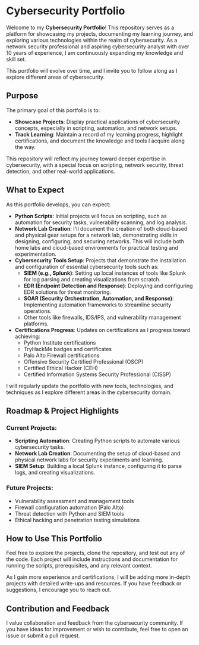 # Cybersecurity Portfolio

Welcome to my **Cybersecurity Portfolio**! This repository serves as a platform for showcasing my projects, documenting my learning journey, and exploring various technologies within the realm of cybersecurity. As a network security professional and aspiring cybersecurity analyst with over 10 years of experience, I am continuously expanding my knowledge and skill set.

This portfolio will evolve over time, and I invite you to follow along as I explore different areas of cybersecurity.

## Purpose

The primary goal of this portfolio is to:
- **Showcase Projects**: Display practical applications of cybersecurity concepts, especially in scripting, automation, and network setups.
- **Track Learning**: Maintain a record of my learning progress, highlight certifications, and document the knowledge and tools I acquire along the way.

This repository will reflect my journey toward deeper expertise in cybersecurity, with a special focus on scripting, network security, threat detection, and other real-world applications.

## What to Expect

As this portfolio develops, you can expect:

- **Python Scripts**: Initial projects will focus on scripting, such as automation for security tasks, vulnerability scanning, and log analysis.
- **Network Lab Creation**: I'll document the creation of both cloud-based and physical gear setups for a network lab, demonstrating skills in designing, configuring, and securing networks. This will include both home labs and cloud-based environments for practical testing and experimentation.
- **Cybersecurity Tools Setup**: Projects that demonstrate the installation and configuration of essential cybersecurity tools such as:
  - **SIEM (e.g., Splunk)**: Setting up local instances of tools like Splunk for log parsing and creating visualizations from scratch.
  - **EDR (Endpoint Detection and Response)**: Deploying and configuring EDR solutions for threat monitoring.
  - **SOAR (Security Orchestration, Automation, and Response)**: Implementing automation frameworks to streamline security operations.
  - Other tools like firewalls, IDS/IPS, and vulnerability management platforms.
- **Certifications Progress**: Updates on certifications as I progress toward achieving:
  - Python Institute certifications
  - TryHackMe badges and certificates
  - Palo Alto Firewall certifications
  - Offensive Security Certified Professional (OSCP)
  - Certified Ethical Hacker (CEH)
  - Certified Information Systems Security Professional (CISSP)

I will regularly update the portfolio with new tools, technologies, and techniques as I explore different areas in the cybersecurity domain.

## Roadmap & Project Highlights

### Current Projects:
- **Scripting Automation**: Creating Python scripts to automate various cybersecurity tasks.
- **Network Lab Creation**: Documenting the setup of cloud-based and physical network labs for security experiments and learning.
- **SIEM Setup**: Building a local Splunk instance, configuring it to parse logs, and creating visualizations.

### Future Projects:
- Vulnerability assessment and management tools
- Firewall configuration automation (Palo Alto)
- Threat detection with Python and SIEM tools
- Ethical hacking and penetration testing simulations

## How to Use This Portfolio

Feel free to explore the projects, clone the repository, and test out any of the code. Each project will include instructions and documentation for running the scripts, prerequisites, and any relevant context.

As I gain more experience and certifications, I will be adding more in-depth projects with detailed write-ups and resources. If you have feedback or suggestions, I encourage you to reach out.

## Contribution and Feedback

I value collaboration and feedback from the cybersecurity community. If you have ideas for improvement or wish to contribute, feel free to open an issue or submit a pull request.
